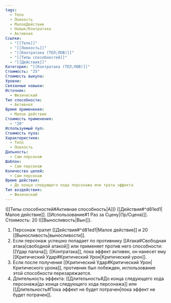 ```yaml
---
tags:
  - Тело
  - Ловкость
  - МалоеДействие
  - Навык/Контратака
  - Активная
Ссылки:
  - "[[Тело]]"
  - "[[Ловкость]]"
  - "[[Контратака (ТЕЛ;ЛОВ)]]"
  - "[[Типы способностей]]"
  - "[[Действия]]"
Категория: "[[Контратака (ТЕЛ;ЛОВ)]]"
Стоимость: "25"
Стоимость выкупа: 
Уровни: 
Связанные навыки: 
Источник:
  - Физический
Тип способности:
  - Активная
Время применения:
  - Малое действие
Стоимость применения:
  - "20"
Используемый пул: 
Стоимость пула: 
Характеристики:
  - Тело
  - Ловкость
Дальность:
  - Сам персонаж
Шаблон:
  - Сам персонаж
Количество целей:
  - Сам персонаж
Время действия:
  - До конца следующего хода персонажа или траты эффекта
Тип воздействия:
  - Физический
---
```

([[Типы способностей#Активная способность|А]]) [[Действия#^d81ed1|Малое действие]]. [[Использование#1 Раз за Сцену|(1р/Сцена)]]. Стоимость: 20 ([[Выносливость|Вын]]).

1. Персонаж тратит [[Действия#^d81ed1|Малое действие]] и 20 [[Выносливость|выносливости]]. 
2. Если персонаж успешно попадает по противнику [[Атака#Свободная атака|свободной атакой]] или применяет против него способности: [[Удар палача]]; [[Контратака]], пока эффект активен, он нанесет ему [[Критический Удар#Критический Урон|Критический урон]]. 
3. Если после получения [[Критический Удар#Критический Урон|Критического урона]], противник был побежден, использование этой способности перезаряжается.  
4. Длительность эффекта: [[Длительность#До конца следующего хода персонажа|до конца следующего хода персонажа]] или [[Длительность#Пока эффект не будет потрачен|пока эффект не будет потрачен]]. 
